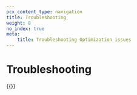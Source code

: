 ```yaml
---
pcx_content_type: navigation
title: Troubleshooting
weight: 8
no_index: true
meta:
    title: Troubleshooting Optimization issues
---
```


# Troubleshooting

{{<directory-listing>}}